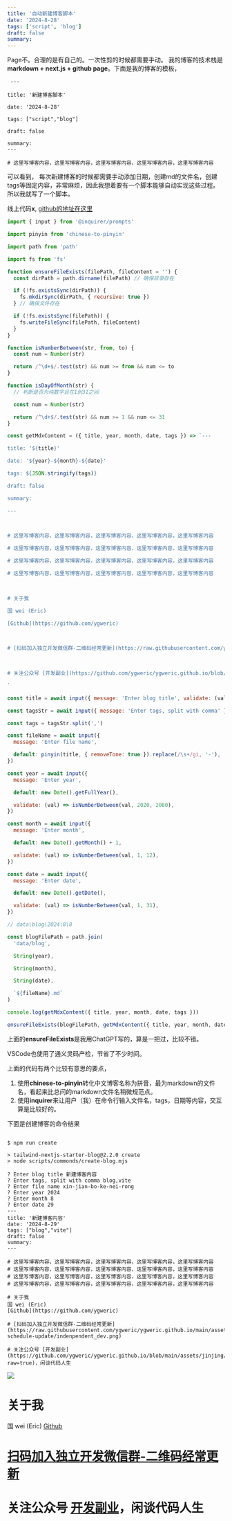 ```yaml
---
title: '自动新建博客脚本'
date: '2024-8-28'
tags: ['script', 'blog']
draft: false
summary:
---
```


Page不。合理的是有自己的。一次性剪的时候都需要手动。
我的博客的技术栈是 **markdown + next.js + github page**。下面是我的博客的模板，

```
 ---

title: '新建博客脚本'

date: '2024-8-28'

tags: ["script","blog"]

draft: false

summary:
---

# 这里写博客内容，这里写博客内容，这里写博客内容，这里写博客内容，这里写博客内容
```

可以看到， 每次新建博客的时候都需要手动添加日期，创建md的文件名，创建tags等固定内容，非常麻烦，因此我想着要有一个脚本能够自动实现这些过程。所以我就写了一个脚本。

线上代码**x**, [github的地址在这里](https://github.com/ygweric/ygweric.github.io/blob/main/scripts/commonds/create-blog.mjs)

```js
import { input } from '@inquirer/prompts'

import pinyin from 'chinese-to-pinyin'

import path from 'path'

import fs from 'fs'

function ensureFileExists(filePath, fileContent = '') {
  const dirPath = path.dirname(filePath) // 确保目录存在

  if (!fs.existsSync(dirPath)) {
    fs.mkdirSync(dirPath, { recursive: true })
  } // 确保文件存在

  if (!fs.existsSync(filePath)) {
    fs.writeFileSync(filePath, fileContent)
  }
}

function isNumberBetween(str, from, to) {
  const num = Number(str)

  return /^\d+$/.test(str) && num >= from && num <= to
}

function isDayOfMonth(str) {
  // 判断是否为纯数字且在1到31之间

  const num = Number(str)

  return /^\d+$/.test(str) && num >= 1 && num <= 31
}

const getMdxContent = ({ title, year, month, date, tags }) => `---

title: '${title}'

date: '${year}-${month}-${date}'

tags: ${JSON.stringify(tags)}

draft: false

summary:

---

  

# 这里写博客内容，这里写博客内容，这里写博客内容，这里写博客内容，这里写博客内容

# 这里写博客内容，这里写博客内容，这里写博客内容，这里写博客内容，这里写博客内容

# 这里写博客内容，这里写博客内容，这里写博客内容，这里写博客内容，这里写博客内容

# 这里写博客内容，这里写博客内容，这里写博客内容，这里写博客内容，这里写博客内容

  

# 关于我

国 wei (Eric)

[Github](https://github.com/ygweric)

  

# [扫码加入独立开发微信群-二维码经常更新](https://raw.githubusercontent.com/ygweric/ygweric.github.io/main/assets/qr-schedule-update/indenpendent_dev.png)

  

# 关注公众号 [开发副业](https://github.com/ygweric/ygweric.github.io/blob/main/assets/jinjing/wx_office_account_qr.png?raw=true)，闲谈代码人生

`

const title = await input({ message: 'Enter blog title', validate: (val) => !!val })

const tagsStr = await input({ message: 'Enter tags, split with comma' })

const tags = tagsStr.split(',')

const fileName = await input({
  message: 'Enter file name',

  default: pinyin(title, { removeTone: true }).replace(/\s+/gi, '-'),
})

const year = await input({
  message: 'Enter year',

  default: new Date().getFullYear(),

  validate: (val) => isNumberBetween(val, 2020, 2080),
})

const month = await input({
  message: 'Enter month',

  default: new Date().getMonth() + 1,

  validate: (val) => isNumberBetween(val, 1, 12),
})

const date = await input({
  message: 'Enter date',

  default: new Date().getDate(),

  validate: (val) => isNumberBetween(val, 1, 31),
})

// data\blog\2024\8\8

const blogFilePath = path.join(
  'data/blog',

  String(year),

  String(month),

  String(date),

  `${fileName}.md`
)

console.log(getMdxContent({ title, year, month, date, tags }))

ensureFileExists(blogFilePath, getMdxContent({ title, year, month, date, tags }))
```

上面的**ensureFileExists**是我用ChatGPT写的，算是一把过，比较不错。

VSCode也使用了通义灵码产检，节省了不少时间。

上面的代码有两个比较有意思的要点，

1. 使用**chinese-to-pinyin**转化中文博客名称为拼音，最为markdown的文件名，看起来比总问的markdown文件名稍微规范点。
2. 使用**inquirer**来让用户（我）在命令行输入文件名，tags，日期等内容，交互算是比较好的。

下面是创建博客的命令结果

```shell

$ npm run create

> tailwind-nextjs-starter-blog@2.2.0 create
> node scripts/commonds/create-blog.mjs

? Enter blog title 新建博客内容
? Enter tags, split with comma blog,vite
? Enter file name xin-jian-bo-ke-nei-rong
? Enter year 2024
? Enter month 8
? Enter date 29
---
title: '新建博客内容'
date: '2024-8-29'
tags: ["blog","vite"]
draft: false
summary:
---

# 这里写博客内容，这里写博客内容，这里写博客内容，这里写博客内容，这里写博客内容
# 这里写博客内容，这里写博客内容，这里写博客内容，这里写博客内容，这里写博客内容
# 这里写博客内容，这里写博客内容，这里写博客内容，这里写博客内容，这里写博客内容
# 这里写博客内容，这里写博客内容，这里写博客内容，这里写博客内容，这里写博客内容

# 关于我
国 wei (Eric)
[Github](https://github.com/ygweric)

# [扫码加入独立开发微信群-二维码经常更新](https://raw.githubusercontent.com/ygweric/ygweric.github.io/main/assets/qr-schedule-update/indenpendent_dev.png)

# 关注公众号 [开发副业](https://github.com/ygweric/ygweric.github.io/blob/main/assets/jinjing/wx_office_account_qr.png?raw=true)，闲谈代码人生

```

![](Pasted%20image%2020240828190748.png)

# 关于我

国 wei (Eric)
[Github](https://github.com/ygweric)

# [扫码加入独立开发微信群-二维码经常更新](https://raw.githubusercontent.com/ygweric/ygweric.github.io/main/assets/qr-schedule-update/indenpendent_dev.png)

# 关注公众号 [开发副业](https://github.com/ygweric/ygweric.github.io/blob/main/assets/jinjing/wx_office_account_qr.png?raw=true)，闲谈代码人生
